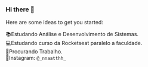 ### Hi there 👋

<!--**NathaliaMend/NathaliaMend** is a ✨ _special_ ✨ repository because its `README.md` (this file) appears on your GitHub profile.-->

Here are some ideas to get you started:

 :books:Estudando Análise e Desenvolvimento de Sistemas.<br>
 :computer:Estudando curso da Rocketseat paralelo a faculdade.<br>
 :briefcase:Procurando Trabalho.<br>
 :camera_flash:Instagram: `@_nnaatthh_`

